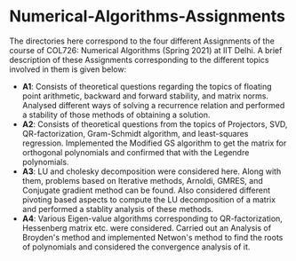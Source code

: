 # Numerical-Algorithms-Assignments

The directories here correspond to the four different Assignments of the course of COL726: Numerical Algorithms (Spring 2021) at IIT Delhi. A brief description of these Assignments corresponding to the different topics involved in them is given below:

- **A1**: Consists of theoretical questions regarding the topics of floating point arithmetic, backward and forward stability, and matrix norms. Analysed different ways of solving a recurrence relation and performed a stability of those methods of obtaining a solution.
- **A2**: Consists of theoretical questions from the topics of Projectors, SVD, QR-factorization, Gram-Schmidt algorithm, and least-squares regression. Implemented the Modified GS algorithm to get the matrix for orthogonal polynomials and confirmed that with the Legendre polynomials.
- **A3**: LU and cholesky decomposition were considered here. Along with them, problems based on Iterative methods, Arnoldi, GMRES, and Conjugate gradient method can be found. Also considered different pivoting based aspects to compute the LU decomposition of a matrix and performed a stablity analysis of these methods.
- **A4**: Various Eigen-value algorithms corresponding to QR-factorization, Hessenberg matrix etc. were considered. Carried out an Analysis of Broyden's method and implemented Netwon's method to find the roots of polynomials and considered the convergence analysis of it.
